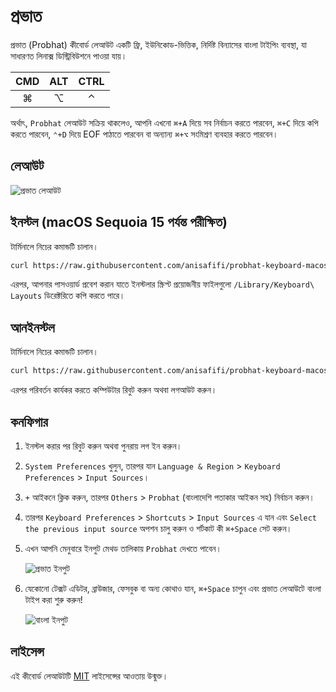 # প্রভাত

প্রভাত (Probhat) কীবোর্ড লেআউট একটি ফ্রি, ইউনিকোড-ভিত্তিক, নির্দিষ্ট বিন্যাসের বাংলা টাইপিং ব্যবস্থা, যা সাধারণত লিনাক্স ডিস্ট্রিবিউশনে পাওয়া যায়।

|CMD|ALT|CTRL|
|:---:|:---:|:---:|
|⌘|⌥|⌃|

অর্থাৎ, `Probhat` লেআউট সক্রিয় থাকলেও, আপনি এখনো `⌘+A` দিয়ে সব নির্বাচন করতে পারবেন, `⌘+C` দিয়ে কপি করতে পারবেন, `⌃+D` দিয়ে EOF পাঠাতে পারবেন বা অন্যান্য `⌘+⌥` সংমিশ্রণ ব্যবহার করতে পারবেন।

## লেআউট

![প্রভাত লেআউট](https://upload.wikimedia.org/wikipedia/commons/thumb/c/c2/KB-Bengali-Probhat.svg/800px-KB-Bengali-Probhat.svg.png)

## ইনস্টল (macOS Sequoia 15 পর্যন্ত পরীক্ষিত)

টার্মিনালে নিচের কমান্ডটি চালান।

```bash
curl https://raw.githubusercontent.com/anisafifi/probhat-keyboard-macos/main/install.sh | sudo bash
```

এরপর, আপনার পাসওয়ার্ড প্রবেশ করান যাতে ইনস্টলার স্ক্রিপ্ট প্রয়োজনীয় ফাইলগুলো `/Library/Keyboard\ Layouts` ডিরেক্টরিতে কপি করতে পারে।

## আনইনস্টল

টার্মিনালে নিচের কমান্ডটি চালান।

```bash
curl https://raw.githubusercontent.com/anisafifi/probhat-keyboard-macos/main/uninstall.sh | sudo bash
```

এরপর পরিবর্তন কার্যকর করতে কম্পিউটার রিবুট করুন অথবা লগআউট করুন।

## কনফিগার

1. ইনস্টল করার পর রিবুট করুন অথবা পুনরায় লগ ইন করুন।
2. `System Preferences` খুলুন, তারপর যান `Language & Region` > `Keyboard Preferences` > `Input Sources`।
3. `+` আইকনে ক্লিক করুন, তারপর `Others` > `Probhat` (বাংলাদেশি পতাকার আইকন সহ) নির্বাচন করুন।
4. তারপর `Keyboard Preferences` > `Shortcuts` > `Input Sources` এ যান এবং `Select the previous input source` অপশন চালু করুন ও শর্টকাট কী `⌘+Space` সেট করুন।
5. এখন আপনি মেনুবারে ইনপুট মেথড তালিকায় `Probhat` দেখতে পাবেন।

    ![প্রভাত ইনপুট](images/ime.png)
    
6. যেকোনো টেক্সট এডিটর, ব্রাউজার, ফেসবুক বা অন্য কোথাও যান, `⌘+Space` চাপুন এবং প্রভাত লেআউটে বাংলা টাইপ করা শুরু করুন!

    ![বাংলা ইনপুট](images/text.png)

## লাইসেন্স

এই কীবোর্ড লেআউটটি [MIT](http://mths.be/mit) লাইসেন্সের আওতায় উন্মুক্ত।